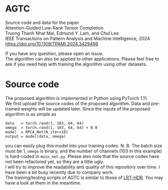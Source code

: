 # AGTC
Source code and data for the paper  
Attention-Guided Low-Rank Tensor Completion  
Truong Thanh Nhat Mai, Edmund Y. Lam, and Chul Lee  
IEEE Transactions on Pattern Analysis and Machine Intelligence, 2024  
https://doi.org/10.1109/TPAMI.2024.3429498

If you have any question, please open an issue.  
The algorithm can also be applied to other applications. Please feel free to ask if you need help with training the algorithm using other datasets.

# Source code
The proposed algorithm is implemented in Python using PyTorch 1.11.  
We first upload the source codes of the proposed algorithm. Data and pre-trained weights will be updated later. Since the inputs of the proposed algorithm is as simple as
```
data   = torch.rand(1, 103, 64, 64)
omega  = torch.rand(1, 103, 64, 64) < 0.9
model  = RPCA_Net(N_iter=10)
output = model(data, omega)
```
you can easily plug this model into your training codes. N. B. The batch size must be 1, `omega` is binary, and the number of channels (103 in this example) is hard-coded in `main_net.py`.
Please also note that the source codes have not been refactored yet, so they are a little ugly.  
I will try to improve the readability and quality of this repository over time. I have been a bit busy recently due to company work.  
The training/testing scripts of AGTC is similar to those of [LRT-HDR](https://github.com/mtntruong/LRT-HDR). You may have a look at them in the meantime.
